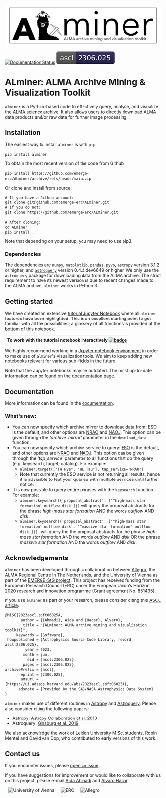 <img src="images/ALminer_logo_header.jpg" alt="ALminer" align="center"/>

[![Documentation Status](https://readthedocs.org/projects/alminer/badge/?version=latest)](https://alminer.readthedocs.io/en/latest/?badge=latest)
[![badge](images/ASCL_badge.svg)](https://ascl.net/2306.025)

# ALminer: ALMA Archive Mining & Visualization Toolkit

`alminer` is a Python-based code to effectively query, analyse, and visualize the [ALMA science archive](https://almascience.eso.org/aq/). It also allows users to directly download ALMA data products and/or raw data for further image processing.

## Installation

The easiest way to install `alminer` is with `pip`:

```pip install alminer```

To obtain the most recent version of the code from Github:

```pip install https://github.com/emerge-erc/ALminer/archive/refs/heads/main.zip```

Or clone and install from source:
```
# If you have a Github account:
git clone git@github.com:emerge-erc/ALminer.git
# If you do not:
git clone https://github.com/emerge-erc/ALminer.git

# After cloning:
cd ALminer
pip install .
```

Note that depending on your setup, you may need to use pip3.

### Dependencies

The dependencies are `numpy`, `matplotlib`, [`pandas`](https://pandas.pydata.org/), [`pyvo`](https://pyvo.readthedocs.io/en/latest/), [`astropy`](https://www.astropy.org/) version 3.1.2 or higher, and [`astroquery`](https://astroquery.readthedocs.io/en/latest/) version 0.4.2.dev6649 or higher. We only use the `astroquery` package for downloading data from the ALMA archive. The strict requirement to have its newest version is due to recent changes made to the ALMA archive. `alminer` works in Python 3. 


## Getting started

We have created an extensive [tutorial Jupyter Notebook](https://nbviewer.jupyter.org/github/emerge-erc/ALminer/blob/main/notebooks/tutorial/ALminer_tutorial.ipynb?flush_cache=True) where all `alminer` features have been highlighted. This is an excellent starting point to get familiar with all the possibilities; a glossery of all functions is provided at the bottom of this notebook. 

|  To work with the tutorial notebook interactively [![badge](images/Binder_badge.svg)](https://mybinder.org/v2/gh/emerge-erc/ALminer/main?urlpath=/tree/notebooks/tutorial/ALminer_tutorial.ipynb) |
|------|

We highly recommend working in a [Jupyter notebook environment](https://jupyter.org/install) in order to make use of `alminer`'s visualization tools. We aim to keep adding new notebooks relevant for various sub-fields in the future.

Note that the Jupyter notebooks may be outdated. The most up-to-date information can be found on the [documentation page](https://alminer.readthedocs.io/en/latest/?badge=latest).

## Documentation

More information can be found in the [documentation](https://alminer.readthedocs.io/en/latest/?badge=latest).

### What's new:

- You can now specify which archive mirror to download data from: [ESO](https://almascience.eso.org/aq) is the default, and other options are [NRAO](https://almascience.nrao.edu/aq) and [NAOJ](https://almascience.nao.ac.jp/aq). This option can be given through the *'archive_mirror'* parameter in the `download_data` function.
- You can now specify which archive service to query: [ESO](https://almascience.eso.org/tap) is the default, and other options are [NRAO](https://almascience.nrao.edu/tap) and [NAOJ](https://almascience.nao.ac.jp/tap). This option can be given through the *'tap_service'* parameter to all functions that do the query (e.g. keysearch, target, catalog). For example:
  - ```alminer.target(["TW Hya", "HL Tau"], tap_service='NRAO')```
  - Note that currently the ESO service is not returning all results, hence it is advisable to test your queries with multiple services until further notice.
- It is now possible to query entire phrases with the `keysearch` function. For example:
  - ```alminer.keysearch({'proposal_abstract': ['"high-mass star formation" outflow disk']})``` will query the proposal abstracts for the phrase *high-mass star formation* AND the words *outflow* AND *disk*.
  - ```alminer.keysearch({'proposal_abstract': ['"high-mass star formation" outflow disk', '"massive star formation" outflow disk']}) ``` will query the the proposal abstracts for the phrase *high-mass star formation* AND the words *outflow* AND *disk* OR the phrase *massive star formation* AND the words *outflow* AND *disk*.

## Acknowledgements

`alminer` has been developed through a collaboration between [Allegro](https://www.alma-allegro.nl/), the ALMA Regional Centre in The Netherlands, and the University of Vienna as part of the [EMERGE-StG project](https://emerge.alvarohacar.com). This project has received funding from the European Research Council (ERC) under the European Union’s Horizon 2020 research and innovation programme (Grant agreement No. 851435).

If you use `alminer` as part of your research, please consider citing this [ASCL article](https://ascl.net/2306.025):
```
@MISC{2023ascl.soft06025A,
       author = {{Ahmadi}, Aida and {Hacar}, Alvaro},
        title = "{ALminer: ALMA archive mining and visualization toolkit}",
     keywords = {Software},
 howpublished = {Astrophysics Source Code Library, record ascl:2306.025},
         year = 2023,
        month = jun,
          eid = {ascl:2306.025},
        pages = {ascl:2306.025},
archivePrefix = {ascl},
       eprint = {2306.025},
       adsurl = {https://ui.adsabs.harvard.edu/abs/2023ascl.soft06025A},
      adsnote = {Provided by the SAO/NASA Astrophysics Data System}
}
```

 `alminer` makes use of different routines in [Astropy](https://www.astropy.org/) and [Astroquery](https://astroquery.readthedocs.io/en/latest/). Please also consider citing the following papers:
- Astropy: [Astropy Collaboration et al. 2013](https://ui.adsabs.harvard.edu/abs/2013A%26A...558A..33A/abstract) <br>
- Astroquery: [Ginsburg et al. 2019](https://ui.adsabs.harvard.edu/abs/2019AJ....157...98G/abstract)

We also acknowledge the work of Leiden University M.Sc. students, Robin Mentel and David van Dop, who contributed to early versions of this work. 

## Contact us

If you encounter issues, please [open an issue](https://github.com/emerge-erc/ALminer/issues). 

If you have suggestions for improvement or would like to collaborate with us on this project, please e-mail [Aida Ahmadi](mailto:aahmadi@strw.leidenuniv.nl) and [Alvaro Hacar](mailto:alvaro.hacar@univie.ac.at).

<img src="images/UniVie_logo.jpg" alt="University of Vienna" width= "280px" hspace="10px"/><img src="images/ERC_logo.jpg" alt="ERC" width= "200px" hspace="10px"/><img src="images/Allegro_logo.png" alt="Allegro"  width= "280px" hspace="10px"/>

